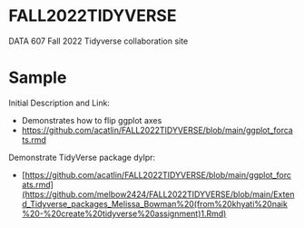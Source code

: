 # FALL2022TIDYVERSE
DATA 607 Fall 2022 Tidyverse collaboration site

# Sample
Initial Description and Link: 
* Demonstrates how to flip ggplot axes
* https://github.com/acatlin/FALL2022TIDYVERSE/blob/main/ggplot_forcats.rmd


Demonstrate TidyVerse package dylpr:
* [https://github.com/acatlin/FALL2022TIDYVERSE/blob/main/ggplot_forcats.rmd](https://github.com/melbow2424/FALL2022TIDYVERSE/blob/main/Extend_Tidyverse_packages_Melissa_Bowman%20(from%20khyati%20naik%20-%20create%20tidyverse%20assignment)1.Rmd)
